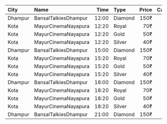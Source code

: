 | City    | Name                 |  Time | Type    | Price | Capacity | Booked |
| :------ | :------------------- | ----: | :------ | ----: | -------: | -----: |
| Dhampur | BansalTalkiesDhampur | 12:00 | Diamond |  150₹ |      122 |     74 |
| Kota    | MayurCinemaNayapura  | 12:20 | Royal   |   70₹ |       10 |      0 |
| Kota    | MayurCinemaNayapura  | 12:20 | Gold    |   50₹ |       65 |      0 |
| Kota    | MayurCinemaNayapura  | 12:20 | Silver  |   40₹ |       55 |      0 |
| Dhampur | BansalTalkiesDhampur | 15:00 | Diamond |  150₹ |      122 |     74 |
| Kota    | MayurCinemaNayapura  | 15:20 | Royal   |   70₹ |       10 |      0 |
| Kota    | MayurCinemaNayapura  | 15:20 | Gold    |   50₹ |       65 |      0 |
| Kota    | MayurCinemaNayapura  | 15:20 | Silver  |   40₹ |       55 |      0 |
| Dhampur | BansalTalkiesDhampur | 18:00 | Diamond |  150₹ |      122 |     74 |
| Kota    | MayurCinemaNayapura  | 18:20 | Royal   |   70₹ |       10 |      0 |
| Kota    | MayurCinemaNayapura  | 18:20 | Gold    |   50₹ |       65 |      0 |
| Kota    | MayurCinemaNayapura  | 18:20 | Silver  |   40₹ |       55 |      0 |
| Dhampur | BansalTalkiesDhampur | 21:00 | Diamond |  150₹ |      122 |     74 |